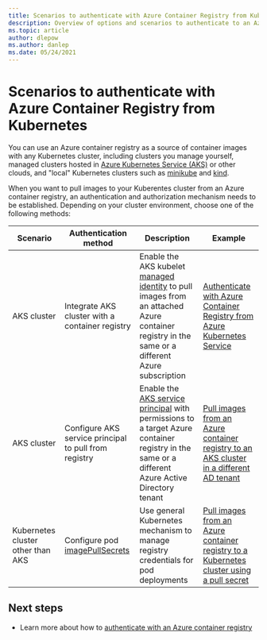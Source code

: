 ```yaml
---
title: Scenarios to authenticate with Azure Container Registry from Kubernetes 
description: Overview of options and scenarios to authenticate to an Azure container registry from a Kubernetes cluster to pull container images
ms.topic: article
author: dlepow
ms.author: danlep
ms.date: 05/24/2021
---
```


# Scenarios to authenticate with Azure Container Registry from Kubernetes


You can use an Azure container registry as a source of container images with any Kubernetes cluster, including clusters you manage yourself, managed clusters hosted in [Azure Kubernetes Service (AKS)](../aks/intro-kubernetes.md) or other clouds, and "local" Kubernetes clusters such as [minikube](https://minikube.sigs.k8s.io/) and [kind](https://kind.sigs.k8s.io/). 

When you want to pull images to your Kuberentes cluster from an Azure container registry, an authentication and authorization mechanism needs to be established. Depending on your cluster environment, choose one of the following methods:


| Scenario |Authentication method  | Description  | Example | 
|---------|---------|---------|----------|
| AKS cluster |Integrate AKS cluster with a container registry    |  Enable the AKS kubelet [managed identity](../aks/use-managed-identity.md) to pull images from an attached Azure container registry in the same or a different Azure subscription      | [Authenticate with Azure Container Registry from Azure Kubernetes Service](../aks/cluster-container-registry-integration.md?toc=/azure/container-registry/toc.json&bc=/azure/container-registry/breadcrumb/toc.json)| 
| AKS cluster | Configure AKS service principal to pull from registry     | Enable the [AKS service principal](../aks/kubernetes-service-principal.md) with permissions to a target Azure container registry in the same or a different Azure Active Directory tenant        | [Pull images from an Azure container registry to an AKS cluster in a different AD tenant](authenticate-aks-cross-tenant.md)
| Kubernetes cluster other than AKS |Configure pod [imagePullSecrets](https://kubernetes.io/docs/tasks/configure-pod-container/pull-image-private-registry/)     |  Use general Kubernetes mechanism to manage registry credentials for pod deployments  | [Pull images from an Azure container registry to a Kubernetes cluster using a pull secret](container-registry-auth-kubernetes.md) | 



## Next steps

* Learn more about how to [authenticate with an Azure container registry](container-registry-authentication.md)


